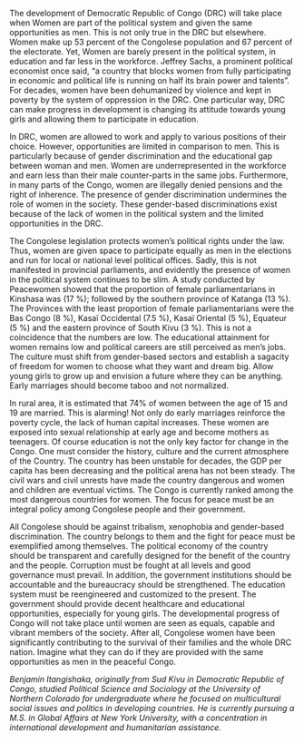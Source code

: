 The development of Democratic Republic of Congo (DRC) will take place when Women are part of the political system and given the same opportunities as men. This is not only true in the DRC but elsewhere. Women make up 53 percent of the Congolese population and 67 percent of the electorate. Yet, Women are barely present in the political system, in education and far less in the workforce. Jeffrey Sachs, a prominent political economist once said, “a country that blocks women from fully participating in economic and political life is running on half its brain power and talents”.  For decades, women have been dehumanized by violence and kept in poverty by the system of oppression in the DRC. One particular way, DRC can make progress in development is changing its attitude towards young girls and allowing them to participate in education.

In DRC, women are allowed to work and apply to various positions of their choice. However, opportunities are limited in comparison to men. This is particularly because of gender discrimination and the educational gap between woman and men. Women are underrepresented in the workforce and earn less than their male counter-parts in the same jobs. Furthermore, in many parts of the Congo, women are illegally denied pensions and the right of inherence. The presence of gender discrimination undermines the role of women in the society. These gender-based discriminations exist because of the lack of women in the political system and the limited opportunities in the DRC.

The Congolese legislation protects women’s political rights under the law. Thus, women are given space to participate equally as men in the elections and run for local or national level political offices. Sadly, this is not manifested in provincial parliaments, and evidently the presence of women in the political system continues to be slim. A study conducted by Peacewomen showed that the proportion of female parliamentarians in Kinshasa was (17 %); followed by the southern province of Katanga (13 %). The Provinces with the least proportion of female parliamentarians were the Bas Congo (8 %), Kasaï Occidental (7.5 %), Kasaï Oriental (5 %), Equateur (5 %) and the eastern province of South Kivu (3 %). This is not a coincidence that the numbers are low. The educational attainment for women remains low and political careers are still perceived as men’s jobs. The culture must shift from gender-based sectors and establish a sagacity of freedom for women to choose what they want and dream big. Allow young girls to grow up and envision a future where they can be anything. Early marriages should become taboo and not normalized.

In rural area, it is estimated that 74% of women between the age of 15 and 19 are married.  This is alarming! Not only do early marriages reinforce the poverty cycle, the lack of human capital increases. These women are exposed into sexual relationship at early age and become mothers as teenagers. Of course education is not the only key factor for change in the Congo. One must consider the history, culture and the current atmosphere of the Country. The country has been unstable for decades, the GDP per capita has been decreasing and the political arena has not been steady. The civil wars and civil unrests have made the country dangerous and women and children are eventual victims. The Congo is currently ranked among the most dangerous countries for women. The focus for peace must be an integral policy among Congolese people and their government.

All Congolese should be against tribalism, xenophobia and gender-based discrimination. The country belongs to them and the fight for peace must be exemplified among themselves. The political economy of the country should be transparent and carefully designed for the benefit of the country and the people. Corruption must be fought at all levels and good governance must prevail. In addition, the government institutions should be accountable and the bureaucracy should be strengthened. The education system must be reengineered and customized to the present. The government should provide decent healthcare and educational opportunities, especially for young girls. The developmental progress of Congo will not take place until women are seen as equals, capable and vibrant members of the society. After all, Congolese women have been significantly contributing to the survival of their families and the whole DRC nation. Imagine what they can do if they are provided with the same opportunities as men in the peaceful Congo.

*Benjamin Itangishaka, originally from Sud Kivu in Democratic Republic of Congo, studied Political Science and Sociology at the University of Northern Colorado for undergraduate where he focused on multicultural social issues and politics in developing countries. He is currently pursuing a M.S. in Global Affairs at New York University, with a concentration in international development and humanitarian assistance.*
